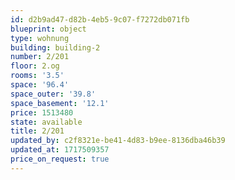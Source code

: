 ```yaml
---
id: d2b9ad47-d82b-4eb5-9c07-f7272db071fb
blueprint: object
type: wohnung
building: building-2
number: 2/201
floor: 2.og
rooms: '3.5'
space: '96.4'
space_outer: '39.8'
space_basement: '12.1'
price: 1513480
state: available
title: 2/201
updated_by: c2f8321e-be41-4d83-b9ee-8136dba46b39
updated_at: 1717509357
price_on_request: true
---
```

